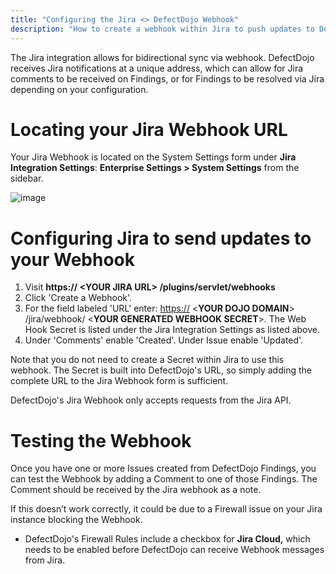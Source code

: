 ```yaml
---
title: "Configuring the Jira <> DefectDojo Webhook"
description: "How to create a webhook within Jira to push updates to DefectDojo"
---
```


The Jira integration allows for bidirectional sync via webhook. DefectDojo receives Jira notifications at a unique address, which can allow for Jira comments to be received on Findings, or for Findings to be resolved via Jira depending on your configuration.




# Locating your Jira Webhook URL


Your Jira Webhook is located on the System Settings form under **Jira Integration Settings**: **Enterprise Settings \> System Settings** from the sidebar.



![image](images/Configuring_the_Jira_DefectDojo_Webhook.png)

# Configuring Jira to send updates to your Webhook


1. Visit **https:// \<YOUR JIRA URL\> /plugins/servlet/webhooks**
2. Click 'Create a Webhook'.
3. For the field labeled 'URL' enter: [https://](https:) \<**YOUR DOJO DOMAIN**\> /jira/webhook/ \<**YOUR GENERATED WEBHOOK SECRET**\>. The Web Hook Secret is listed under the Jira Integration Settings as listed above.
4. Under 'Comments' enable 'Created'. Under Issue enable 'Updated'.

Note that you do not need to create a Secret within Jira to use this webhook. The Secret is built into DefectDojo's URL, so simply adding the complete URL to the Jira Webhook form is sufficient.



DefectDojo's Jira Webhook only accepts requests from the Jira API.




# Testing the Webhook


Once you have one or more Issues created from DefectDojo Findings, you can test the Webhook by adding a Comment to one of those Findings. The Comment should be received by the Jira webhook as a note.



If this doesn’t work correctly, it could be due to a Firewall issue on your Jira instance blocking the Webhook.


* DefectDojo's Firewall Rules include a checkbox for **Jira Cloud,** which needs to be enabled before DefectDojo can receive Webhook messages from Jira.

  
​


